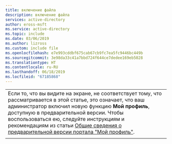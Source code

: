 ```yaml
---
title: включение файла
description: включение файла
services: active-directory
author: eross-msft
ms.service: active-directory
ms.topic: include
ms.date: 03/06/2019
ms.author: lizross
ms.custom: include file
ms.openlocfilehash: e7e993cddbf675cab67cb9fc7ea5fc9446bc449b
ms.sourcegitcommit: 3e98da33c41a7bbd724f644ce7dedee169eb5028
ms.translationtype: HT
ms.contentlocale: ru-RU
ms.lasthandoff: 06/18/2019
ms.locfileid: "67185868"
---
```

| |
|--|
|Если то, что вы видите на экране, не соответствует тому, что рассматривается в этой статье, это означает, что ваш администратор включил новую функцию **Мой профиль**, доступную в предварительной версии. Чтобы воспользоваться ею, следуйте инструкциям и рекомендациям из статьи [Общие сведения о предварительной версии портала "Мой профиль"](https://docs.microsoft.com/azure/active-directory/user-help/myprofile-portal-overview).|
| |